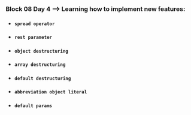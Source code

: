 ### Block 08 Day 4 --> Learning how to implement new features:
+ #### `spread operator`
+ #### `rest parameter`
+ #### `object destructuring`
+ #### `array destructuring`
+ #### `default destructuring`
+ #### `abbreviation object literal`
+ #### `default params`
